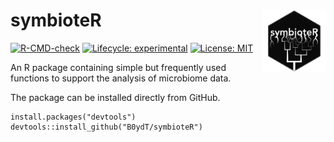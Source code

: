# symbioteR <img src="logo.png" align="right" width="100" />

<!-- badges: start -->
[![R-CMD-check](https://github.com/B0ydT/symbioteR/actions/workflows/R-CMD-check.yaml/badge.svg)](https://github.com/B0ydT/symbioteR/actions/workflows/R-CMD-check.yaml)
[![Lifecycle: experimental](https://img.shields.io/badge/lifecycle-experimental-orange.svg)](https://lifecycle.r-lib.org/articles/stages.html#experimental)
[![License: MIT](https://img.shields.io/badge/license-MIT-blue.svg)](https://https://github.com/B0ydT/symbioteR/blob/master/LICENSE.md)
<!-- badges: end -->


An R package containing simple but frequently used functions to support the analysis of microbiome data.

The package can be installed directly from GitHub.

```
install.packages("devtools")
devtools::install_github("B0ydT/symbioteR")
```
